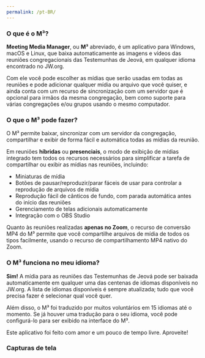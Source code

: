 ```yaml
---
permalink: /pt-BR/
---
```

  
### O que é o M³?

**Meeting Media Manager**, ou **M³** abreviado, é um aplicativo para Windows, macOS e Linux, que baixa automaticamente as imagens e vídeos das reuniões congregacionais das Testemunhas de Jeová, em qualquer idioma encontrado no JW.org.

Com ele você pode escolher as mídias que serão usadas em todas as reuniões e pode adicionar qualquer mídia ou arquivo que você quiser, e ainda conta com um recurso de sincronização com um servidor que é opcional para irmãos da mesma congregação, bem como suporte para várias congregações e/ou grupos usando o mesmo computador.

### O que o M³ pode fazer?

O M³ permite baixar, sincronizar com um servidor da congregação, compartilhar e exibir de forma fácil e automática todas as mídias da reunião.

Em reuniões **híbridas** ou **presenciais**, o modo de exibição de mídias integrado tem todos os recursos necessários para simplificar a tarefa de compartilhar ou exibir as mídias nas reuniões, incluindo:

- Miniaturas de mídia
- Botões de pausar/reproduzir/parar fáceis de usar para controlar a reprodução de arquivos de mídia
- Reprodução fácil de cânticos de fundo, com parada automática antes do início das reuniões
- Gerenciamento de telas adicionais automaticamente
- Integração com o OBS Studio

Quanto às reuniões realizadas **apenas no Zoom**, o recurso de conversão MP4 do M³ permite que você compartilhe arquivos de mídia de todos os tipos facilmente, usando o recurso de compartilhamento MP4 nativo do Zoom.

### O M³ funciona no meu idioma?

**Sim!** A mídia para as reuniões das Testemunhas de Jeová pode ser baixada automaticamente em qualquer uma das centenas de idiomas disponíveis no JW.org. A lista de idiomas disponíveis é sempre atualizada; tudo que você precisa fazer é selecionar qual você quer.

Além disso, o M³ foi traduzido por muitos voluntários em 15 idiomas até o momento. Se já houver uma tradução para o seu idioma, você pode configurá-lo para ser exibido na interface do M³.

Este aplicativo foi feito com amor e um pouco de tempo livre. Aproveite!

### Capturas de tela
